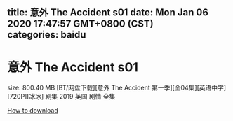 
title: 意外 The Accident s01
date: Mon Jan 06 2020 17:47:57 GMT+0800 (CST)    
categories: baidu
---

# 意外 The Accident s01
size: 800.40 MB
 [BT/网盘下载][意外 The Accident 第一季][全04集][英语中字][720P][冰冰] 剧集 2019 英国 剧情 全集
 

[How to download](https://bpcam.bemobtrk.com/go/2ceec3aa-1ca2-46d6-b9ff-aaa5c184517c?jno=2327)
